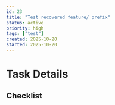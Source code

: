 ```yaml
---
id: 23
title: "Test recovered feature/ prefix"
status: active
priority: high
tags: ["test"]
created: 2025-10-20
started: 2025-10-20
---
```


# Task Details

## Checklist
